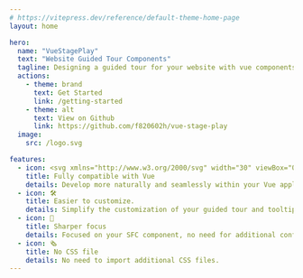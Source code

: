 ```yaml
---
# https://vitepress.dev/reference/default-theme-home-page
layout: home

hero:
  name: "VueStagePlay"
  text: "Website Guided Tour Components"
  tagline: Designing a guided tour for your website with vue components, much like directing a stage play
  actions:
    - theme: brand
      text: Get Started
      link: /getting-started
    - theme: alt
      text: View on Github
      link: https://github.com/f820602h/vue-stage-play
  image: 
    src: /logo.svg

features:
  - icon: <svg xmlns="http://www.w3.org/2000/svg" width="30" viewBox="0 0 256 220.8"><path fill="#41B883" d="M204.8 0H256L128 220.8 0 0h97.92L128 51.2 157.44 0h47.36Z"/><path fill="#41B883" d="m0 0 128 220.8L256 0h-51.2L128 132.48 50.56 0H0Z"/><path fill="#35495E" d="M50.56 0 128 133.12 204.8 0h-47.36L128 51.2 97.92 0H50.56Z"/></svg>
    title: Fully compatible with Vue
    details: Develop more naturally and seamlessly within your Vue application.
  - icon: 🛠️
    title: Easier to customize.
    details: Simplify the customization of your guided tour and tooltip using slots and props.
  - icon: 🎯
    title: Sharper focus
    details: Focused on your SFC component, no need for additional configuration.
  - icon: 🗞️
    title: No CSS file
    details: No need to import additional CSS files.
---
```


